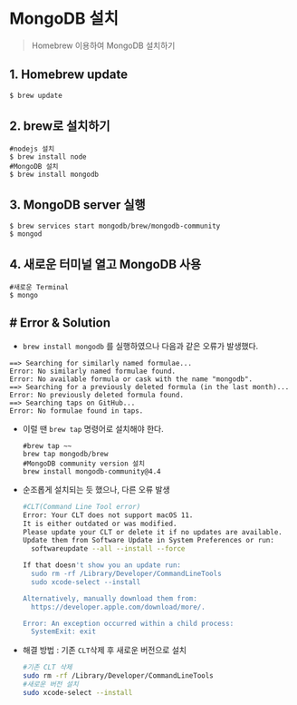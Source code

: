 # MongoDB 설치

> Homebrew 이용하여 MongoDB 설치하기

## 1. Homebrew update

```sh
$ brew update
```

## 2. brew로 설치하기

```shell
#nodejs 설치
$ brew install node
#MongoDB 설치
$ brew install mongodb
```

## 3. MongoDB server 실행

```shell
$ brew services start mongodb/brew/mongodb-community
$ mongod
```

## 4. 새로운 터미널 열고 MongoDB 사용

```shell
#새로운 Terminal
$ mongo
```



## # Error & Solution

- `brew install mongodb` 를 실행하였으나 다음과 같은 오류가 발생했다.

```shell
==> Searching for similarly named formulae...
Error: No similarly named formulae found.
Error: No available formula or cask with the name "mongodb".
==> Searching for a previously deleted formula (in the last month)...
Error: No previously deleted formula found.
==> Searching taps on GitHub...
Error: No formulae found in taps.
```

- 이럴 땐 `brew tap` 명령어로 설치해야 한다.

  ```shell
  #brew tap ~~
  brew tap mongodb/brew
  #MongoDB community version 설치
  brew install mongodb-community@4.4
  ```

- 순조롭게 설치되는 듯 했으나, 다른 오류 발생

  ```sh
  #CLT(Command Line Tool error)
  Error: Your CLT does not support macOS 11.
  It is either outdated or was modified.
  Please update your CLT or delete it if no updates are available.
  Update them from Software Update in System Preferences or run:
    softwareupdate --all --install --force
  
  If that doesn't show you an update run:
    sudo rm -rf /Library/Developer/CommandLineTools
    sudo xcode-select --install
  
  Alternatively, manually download them from:
    https://developer.apple.com/download/more/.
  
  Error: An exception occurred within a child process:
    SystemExit: exit
  ```

- 해결 방법 : 기존 `CLT`삭제 후 새로운 버전으로 설치

  ```sh
  #기존 CLT 삭제
  sudo rm -rf /Library/Developer/CommandLineTools
  #새로운 버전 설치
  sudo xcode-select --install
  ```

  

